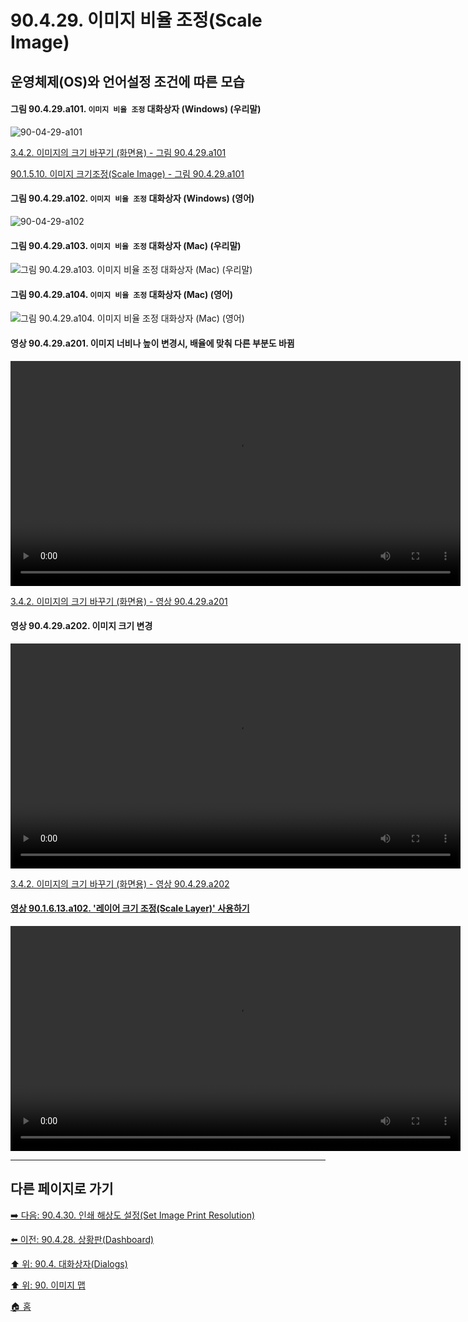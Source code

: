 # 90.4.29. 이미지 비율 조정(Scale Image)
## 운영체제(OS)와 언어설정 조건에 따른 모습

<a id="90-04-29-a101"></a>

#### 그림 90.4.29.a101. `이미지 비율 조정` 대화상자 (Windows) (우리말)
![90-04-29-a101](https://github.com/wonder13662/gimp/assets/15767104/b88ded56-3fe1-4009-84ce-aa0939259794)

[3.4.2. 이미지의 크기 바꾸기 (화면용) - 그림 90.4.29.a101](./03-04-02-change-the-size-of-an-image-for-the-screen.md#90-04-29-a101)

[90.1.5.10. 이미지 크기조정(Scale Image) - 그림 90.4.29.a101](./90-01-05-10-scale_image.md#90-04-29-a101)

<a id="90-04-29-a102"></a>

#### 그림 90.4.29.a102. `이미지 비율 조정` 대화상자 (Windows) (영어)
![90-04-29-a102](https://github.com/wonder13662/gimp/assets/15767104/669ea869-7a4f-4e5e-86e5-15e397a34f5f)

#### 그림 90.4.29.a103. `이미지 비율 조정` 대화상자 (Mac) (우리말)
![그림 90.4.29.a103. `이미지 비율 조정` 대화상자 (Mac) (우리말)](https://github.com/wonder13662/gimp/assets/15767104/4aee5c4d-5f75-4e2f-b272-517e34fbc4d7)

#### 그림 90.4.29.a104. `이미지 비율 조정` 대화상자 (Mac) (영어)
![그림 90.4.29.a104. `이미지 비율 조정` 대화상자 (Mac) (영어)](https://github.com/wonder13662/gimp/assets/15767104/3886d777-e45c-45b7-81c5-008668dfcd0d)

<a id="90-04-29-a201"></a>

#### 영상 90.4.29.a201. 이미지 너비나 높이 변경시, 배율에 맞춰 다른 부분도 바뀜
<video controls="controls" width="720" environment="MacOS:Sonoma 14.2.1 GIMP 2.10.36" src="https://github.com/wonder13662/gimp/assets/15767104/6314855c-937d-49b6-a60f-c21520351012"></video>

[3.4.2. 이미지의 크기 바꾸기 (화면용) - 영상 90.4.29.a201](./03-04-02-change-the-size-of-an-image-for-the-screen.md#90-04-29-a201)

<a id="90-04-29-a202"></a>

#### 영상 90.4.29.a202. 이미지 크기 변경
<video controls="controls" width="720" environment="MacOS:Sonoma 14.2.1 GIMP 2.10.36" src="https://github.com/wonder13662/gimp/assets/15767104/b72a1800-9efa-4bff-8ac5-7197b2161196"></video>

[3.4.2. 이미지의 크기 바꾸기 (화면용) - 영상 90.4.29.a202](./03-04-02-change-the-size-of-an-image-for-the-screen.md#90-04-29-a202)

<a id="90-01-06-13-a102"></a>

#### [영상 90.1.6.13.a102. '레이어 크기 조정(Scale Layer)' 사용하기](./90-01-06-13-scale_layer.md#90-01-06-13-a102)
<video controls="controls" width="720" environment="MacOS:Sonoma 14.2.1 GIMP 2.10.36" src="https://github.com/wonder13662/gimp/assets/15767104/8fe93a42-c805-4b1a-8b15-2d1765da17f4"></video>

***

## 다른 페이지로 가기

[➡️ 다음: 90.4.30. 인쇄 해상도 설정(Set Image Print Resolution)](./90-04-30-set_image_print_resolution.md)

[⬅️ 이전: 90.4.28. 상황판(Dashboard)](./90-04-28-dashboard.md)

[⬆️ 위: 90.4. 대화상자(Dialogs)](./90-04-00-dialogs.md)

[⬆️ 위: 90. 이미지 맵](./90-00-image-map.md)

[🏠 홈](./00-home.md)
